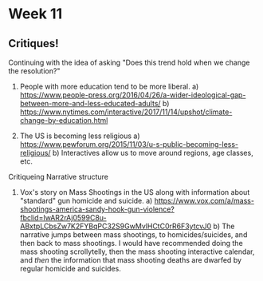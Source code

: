# Week 11




## Critiques!

Continuing with the idea of asking "Does this trend hold when we change the resolution?"

1. People with more education tend to be more liberal.
    a) https://www.people-press.org/2016/04/26/a-wider-ideological-gap-between-more-and-less-educated-adults/
    b) https://www.nytimes.com/interactive/2017/11/14/upshot/climate-change-by-education.html
    
2. The US is becoming less religious
    a) https://www.pewforum.org/2015/11/03/u-s-public-becoming-less-religious/
    b) Interactives allow us to move around regions, age classes, etc.
    
Critiqueing Narrative structure

1. Vox's story on Mass Shootings in the US along with information about "standard" gun homicide and suicide.
    a) https://www.vox.com/a/mass-shootings-america-sandy-hook-gun-violence?fbclid=IwAR2rAj0599C8u-ABxtpLCbsZw7K2FYBqPC32S9GwMvlHCtC0rR6F3ytcvJ0
    b) The narrative jumps between mass shootings, to homicides/suicides, and then back to mass shootings. I would have recommended doing the mass shooting scrollytelly, then the mass shooting interactive calendar, and *then* the information that mass shooting deaths are dwarfed by regular homicide and suicides.
